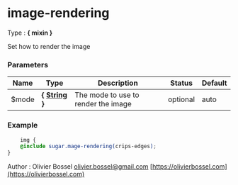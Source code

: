 # image-rendering

<!-- @namespace: sugar.scss.mixin.image-rendering -->

Type : **{ mixin }**


Set how to render the image



### Parameters
Name  |  Type  |  Description  |  Status  |  Default
------------  |  ------------  |  ------------  |  ------------  |  ------------
$mode  |  **{ [String](http://www.sass-lang.com/documentation/file.SASS_REFERENCE.html#sass-script-strings) }**  |  The mode to use to render the image  |  optional  |  auto

### Example
```scss
	img {
	@include sugar.mage-rendering(crips-edges);
}
```
Author : Olivier Bossel [olivier.bossel@gmail.com](mailto:olivier.bossel@gmail.com) [https://olivierbossel.com](https://olivierbossel.com)